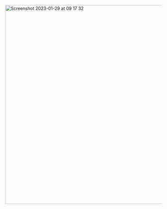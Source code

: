 <img width="639" alt="Screenshot 2023-01-29 at 09 17 32" src="https://user-images.githubusercontent.com/95253429/215332473-5a7ce065-623d-4893-857e-edfbc72a8f58.png">
